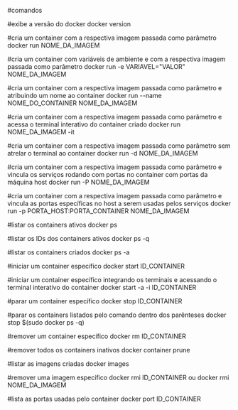 #comandos

#exibe a versão do docker
docker version

#cria um container com a respectiva imagem passada como parâmetro
docker run NOME_DA_IMAGEM

#cria um container com variáveis de ambiente e com a respectiva imagem passada como parâmetro
docker run -e VARIAVEL="VALOR" NOME_DA_IMAGEM

#cria um container com a respectiva imagem passada como parâmetro e atribuindo um nome ao container
docker run --name NOME_DO_CONTAINER NOME_DA_IMAGEM

#cria um container com a respectiva imagem passada como parâmetro e acessa o terminal interativo do container criado
docker run NOME_DA_IMAGEM -it

#cria um container com a respectiva imagem passada como parâmetro sem atrelar o terminal ao container
docker run -d NOME_DA_IMAGEM

#cria um container com a respectiva imagem passada como parâmetro e vincula os serviços rodando com portas no container com portas da máquina host
docker run -P NOME_DA_IMAGEM

#cria um container com a respectiva imagem passada como parâmetro e vincula as portas específicas no host a serem usadas pelos serviços
docker run -p PORTA_HOST:PORTA_CONTAINER NOME_DA_IMAGEM

#listar os containers ativos
docker ps

#listar os IDs dos containers ativos
docker ps -q

#listar os containers criados
docker ps -a

#iniciar um container específico
docker start ID_CONTAINER

#iniciar um container específico integrando os terminais e acessando o terminal interativo do container
docker start -a -i ID_CONTAINER

#parar um container específico
docker stop ID_CONTAINER

#parar os containers listados pelo comando dentro dos parênteses
docker stop $(sudo docker ps -q)

#remover um container específico
docker rm ID_CONTAINER

#remover todos os containers inativos
docker container prune

#listar as imagens criadas
docker images

#remover uma imagem específico
docker rmi ID_CONTAINER ou docker rmi NOME_DA_IMAGEM

#lista as portas usadas pelo container
docker port ID_CONTAINER 




